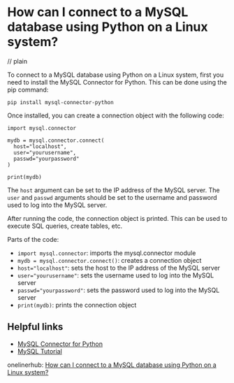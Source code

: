 # How can I connect to a MySQL database using Python on a Linux system?
// plain

To connect to a MySQL database using Python on a Linux system, first you need to install the MySQL Connector for Python. This can be done using the pip command:

```
pip install mysql-connector-python
```

Once installed, you can create a connection object with the following code:

```
import mysql.connector

mydb = mysql.connector.connect(
  host="localhost",
  user="yourusername",
  passwd="yourpassword"
)

print(mydb)
```

The `host` argument can be set to the IP address of the MySQL server. The `user` and `passwd` arguments should be set to the username and password used to log into the MySQL server.

After running the code, the connection object is printed. This can be used to execute SQL queries, create tables, etc.

Parts of the code:
- `import mysql.connector`: imports the mysql.connector module
- `mydb = mysql.connector.connect()`: creates a connection object
- `host="localhost"`: sets the host to the IP address of the MySQL server
- `user="yourusername"`: sets the username used to log into the MySQL server
- `passwd="yourpassword"`: sets the password used to log into the MySQL server
- `print(mydb)`: prints the connection object

## Helpful links
- [MySQL Connector for Python](https://dev.mysql.com/doc/connector-python/en/)
- [MySQL Tutorial](https://www.w3schools.com/sql/default.asp)

onelinerhub: [How can I connect to a MySQL database using Python on a Linux system?](https://onelinerhub.com/python-mysql/how-can-i-connect-to-a-mysql-database-using-python-on-a-linux-system)